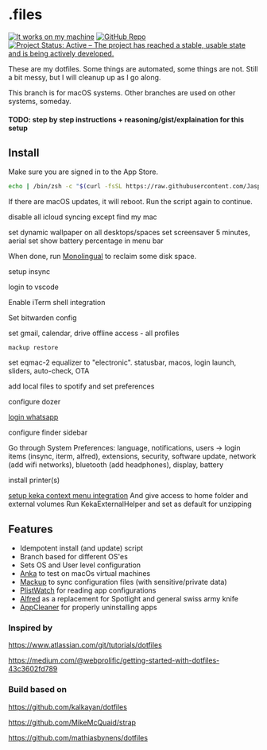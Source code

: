 # .files
[![It works on my machine](https://img.shields.io/static/v1?label=It%20works%20on%20my%20machine&message=¯\\_(ツ)_/¯&color=brightgreen&style=for-the-badge)](https://git.io/jasperv)
[![GitHub Repo](https://img.shields.io/static/v1?label=github&message=jasperv/dotfiles&color=brightgreen&style=for-the-badge&logo=github)](https://github.com/JasperV/dotfiles)
[![Project Status: Active – The project has reached a stable, usable state and is being actively developed.](https://img.shields.io/static/v1?label=repo%20status&message=active&color=brightgreen&style=for-the-badge)](https://www.repostatus.org/#active)

These are my dotfiles. Some things are automated, some things are not. Still a bit messy, but I will cleanup up as I go along.

This branch is for macOS systems. Other branches are used on other systems, someday.

#### TODO: step by step instructions + reasoning/gist/explaination for this setup

## Install

Make sure you are signed in to the App Store.

```zsh
echo | /bin/zsh -c "$(curl -fsSL https://raw.githubusercontent.com/JasperV/dotfiles/macos/install)"
```

If there are macOS updates, it will reboot. Run the script again to continue.

disable all icloud syncing except find my mac

set dynamic wallpaper on all desktops/spaces
set screensaver 5 minutes, aerial
set show battery percentage in menu bar

When done, run [Monolingual](https://ingmarstein.github.io/Monolingual/) to reclaim some disk space.

setup insync

login to vscode

Enable iTerm shell integration

Set bitwarden config

set gmail, calendar, drive offline access - all profiles

`mackup restore`

set eqmac-2 equalizer to "electronic". statusbar, macos, login launch, sliders, auto-check, OTA

add local files to spotify and set preferences

configure dozer

[login whatsapp](https://web.whatsapp.com/)

configure finder sidebar

Go through System Preferences: language, notifications, users -> login items (insync, iterm, alfred), extensions, security, software update, network (add wifi networks), bluetooth (add headphones), display, battery

install printer(s)

[setup keka context menu integration](https://github.com/aonez/Keka/wiki/Context-Menu)
And give access to home folder and external volumes
Run KekaExternalHelper and set as default for unzipping


## Features

- Idempotent install (and update) script
- Branch based for different OS'es
- Sets OS and User level configuration
- [Anka](https://veertu.com/anka-develop/) to test on macOs virtual machines
- [Mackup](https://github.com/lra/mackup) to sync configuration files (with sensitive/private data)
- [PlistWatch](https://github.com/catilac/plistwatch) for reading app configurations
- [Alfred](https://www.alfredapp.com/) as a replacement for Spotlight and general swiss army knife
- [AppCleaner](https://freemacsoft.net/appcleaner/) for properly uninstalling apps

### Inspired by

https://www.atlassian.com/git/tutorials/dotfiles

https://medium.com/@webprolific/getting-started-with-dotfiles-43c3602fd789

### Build based on

https://github.com/kalkayan/dotfiles

https://github.com/MikeMcQuaid/strap

https://github.com/mathiasbynens/dotfiles



